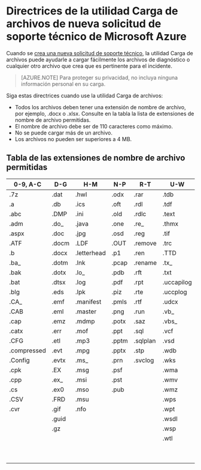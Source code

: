 <properties
	pageTitle="Directrices de la utilidad Carga de archivos de nueva solicitud de soporte técnico de Microsoft Azure | Microsoft Azure"
	description="Describe las directrices de uso de la utilidad Carga de archivos de nueva solicitud de soporte técnico de Microsoft Azure"
	services=""
	documentationCenter=""
	authors="genlin"
	manager="mbaldwin"
	editor=""
	tags="billing"
	/>

<tags
  ms.service="billing"
	ms.workload="na"
	ms.tgt_pltfrm="na"
	ms.devlang="na"
	ms.topic="article"
	ms.date="07/13/2016"
	ms.author="genli"/>

# Directrices de la utilidad Carga de archivos de nueva solicitud de soporte técnico de Microsoft Azure

Cuando se [crea una nueva solicitud de soporte técnico](https://portal.azure.com/#create/Microsoft.Support), la utilidad Carga de archivos puede ayudarle a cargar fácilmente los archivos de diagnóstico o cualquier otro archivo que crea que es pertinente para el incidente.

>[AZURE.NOTE] Para proteger su privacidad, no incluya ninguna información personal en su carga.

Siga estas directrices cuando use la utilidad Carga de archivos:

- Todos los archivos deben tener una extensión de nombre de archivo, por ejemplo, .docx o .xlsx. Consulte en la tabla la lista de extensiones de nombre de archivo permitidas.
- El nombre de archivo debe ser de 110 caracteres como máximo.
- No se puede cargar más de un archivo.
- Los archivos no pueden ser superiores a 4 MB.

## Tabla de las extensiones de nombre de archivo permitidas

| 0-9, A-C | D-G | H-M | N-P | R-T | U-W | X-Z |
|-------------|-------|-------------|-------|----------|------------|---------|
| .7z | .dat | .hwl | .odx | .rar | .tdb | .xlam |
| .a | .db | .ics | .oft | .rdl | .tdf | .xlr |
| .abc | .DMP | .ini | .old | .rdlc | .text | .xls |
| .adm | .do\_ | .java | .one | .re\_ | .thmx | .xlsb |
| .aspx | .doc | .jpg | .osd | .reg | .tif | .xlsm |
| .ATF | .docm | .LDF | .OUT | .remove | .trc | .xlsx |
| .b | .docx | .letterhead | .p1 | .ren | .TTD | .xlt |
| .ba\_ | .dotm | .lnk | .pcap | .rename | .tx\_ | .xltx |
| .bak | .dotx | .lo\_ | .pdb | .rft | .txt | .xml |
| .bat | .dtsx | .log | .pdf | .rpt | .uccapilog | .xmla |
| .blg | .eds | .lpk | .piz | .rte | .uccplog | .xps |
| .CA\_ | .emf | .manifest | .pmls | .rtf | .udcx | .xsd |
| .CAB | .eml | .master | .png | .run | .vb\_ | .xsn |
| .cap | .emz | .mdmp | .potx | .saz | .vbs\_ | .xxx |
| .catx | .err | .mof | .ppt | .sql | .vcf | .z\_ |
| .CFG | .etl | .mp3 | .pptm | .sqlplan | .vsd | .z01 |
| .compressed | .evt | .mpg | .pptx | .stp | .wdb | .z02 |
| .Config | .evtx | .ms\_ | .prn | .svclog | .wks | .zi |
| .cpk | .EX | .msg | .psf | | .wma | .zi\_ |
| .cpp | .ex\_ | .msi | .pst | | .wmv | .zip |
| .cs | .ex0 | .mso | .pub | | .wmz | .zip\_ |
| .CSV | .FRD | .msu | | | .wps | .zipp |
| .cvr | .gif | .nfo | | | .wpt | .zipped |
| | .guid | | | | .wsdl | .zippy |
| | .gz | | | | .wsp | .zipx |
| | | | | | .wtl | .zit |
| | | | | | | .zix |
| | | | | | | .zzz |

<!---HONumber=AcomDC_0803_2016-->